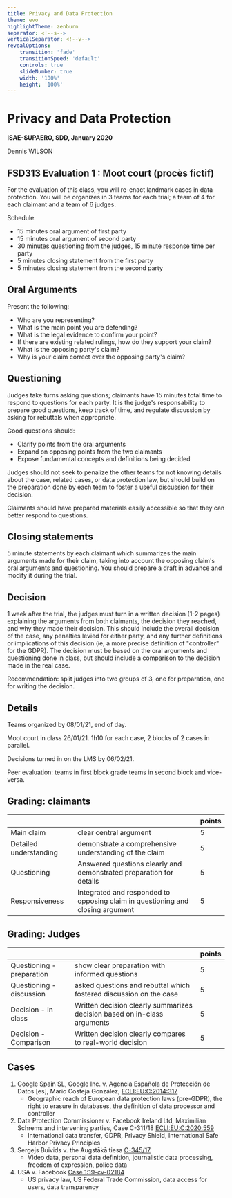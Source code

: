 ```yaml
---
title: Privacy and Data Protection
theme: evo
highlightTheme: zenburn
separator: <!--s-->
verticalSeparator: <!--v-->
revealOptions:
    transition: 'fade'
    transitionSpeed: 'default'
    controls: true
    slideNumber: true
    width: '100%'
    height: '100%'
---
```


# Privacy and Data Protection

**ISAE-SUPAERO, SDD, January 2020**

Dennis WILSON

<!--s-->

## FSD313 Evaluation 1 : Moot court (procès fictif)

For the evaluation of this class, you will re-enact landmark cases in data
protection. You will be organizes in 3 teams for each trial; a team of 4 for
each claimant and a team of 6 judges.

Schedule:
+ 15 minutes oral argument of first party
+ 15 minutes oral argument of second party
+ 30 minutes questioning from the judges, 15 minute response time per party
+ 5 minutes closing statement from the first party
+ 5 minutes closing statement from the second party

<!--s-->

## Oral Arguments

Present the following:
+ Who are you representing?
+ What is the main point you are defending?
+ What is the legal evidence to confirm your point?
+ If there are existing related rulings, how do they support your claim?
+ What is the opposing party's claim?
+ Why is your claim correct over the opposing party's claim?

<!--s-->

## Questioning

Judges take turns asking questions; claimants have 15 minutes total time to
respond to questions for each party. It is the judge's responsability to prepare
good questions, keep track of time, and regulate discussion by asking for
rebuttals when appropriate.

Good questions should:
+ Clarify points from the oral arguments
+ Expand on opposing points from the two claimants
+ Expose fundamental concepts and definitions being decided

Judges should not seek to penalize the other teams for not knowing details about
the case, related cases, or data protection law, but should build on the
preparation done by each team to foster a useful discussion for their decision.

Claimants should have prepared materials easily accessible so that they can
better respond to questions.

<!--s-->

## Closing statements

5 minute statements by each claimant which summarizes the main arguments made
for their claim, taking into account the opposing claim's oral arguments and
questioning. You should prepare a draft in advance and modify it during the
trial.

<!--s-->

## Decision

<div class="textbox">

1 week after the trial, the judges must turn in a written decision (1-2 pages)
explaining the arguments from both claimants, the decision they reached, and why
they made their decision. This should include the overall decision of the case,
any penalties levied for either party, and any further definitions or
implications of this decision (ie, a more precise definition of "controller" for
the GDPR). The decision must be based on the oral arguments and questioning done
in class, but should include a comparison to the decision made in the real case.

Recommendation: split judges into two groups of 3, one for preparation, one for
writing the decision.

</div>

<!--s-->

## Details

Teams organized by 08/01/21, end of day.

Moot court in class 26/01/21. 1h10 for each case, 2 blocks of 2 cases in parallel.

Decisions turned in on the LMS by 06/02/21.

Peer evaluation: teams in first block grade teams in second block and vice-versa.

<!--s-->

## Grading: claimants

|    |    | points |
| -- | -- | -- |
| Main claim | clear central argument | 5 |
| Detailed understanding | demonstrate a comprehensive understanding of the claim | 5 |
| Questioning | Answered questions clearly and demonstrated preparation for details | 5 |
| Responsiveness | Integrated and responded to opposing claim in questioning and closing argument | 5 |

<!--s-->

## Grading: Judges

|    |    | points |
| -- | -- | -- |
| Questioning - preparation | show clear preparation with informed questions | 5 |
| Questioning - discussion | asked questions and rebuttal which fostered discussion on the case | 5 |
| Decision - In class | Written decision clearly summarizes decision based on in-class arguments | 5 |
| Decision - Comparison | Written decision clearly compares to real-world decision | 5 |

<!--s-->

## Cases

1. Google Spain SL, Google Inc. v. Agencia Española de Protección de Datos [es], Mario Costeja González, [ECLI:EU:C:2014:317](https://e-justice.europa.eu/ecli/ECLI:EU:C:2014:317)
   + Geographic reach of European data protection laws (pre-GDPR), the right to erasure in databases, the definition of data processor and controller
2. Data Protection Commissioner v. Facebook Ireland Ltd, Maximilian Schrems and intervening parties, Case C-311/18 [ECLI:EU:C:2020:559](https://eur-lex.europa.eu/legal-content/EN/TXT/?uri=CELEX:62018CJ0311)
   + International data transfer, GDPR, Privacy Shield, International Safe Harbor Privacy Principles
3. Sergejs Buivids v. the Augstākā tiesa [C-345/17](http://curia.europa.eu/juris/liste.jsf?language=en&td=ALL&num=C-345/17)
   + Video data, personal data definition, journalistic data processing, freedom of expression, police data
4. USA v. Facebook [Case 1:19-cv-02184](https://www.ftc.gov/enforcement/cases-proceedings/092-3184/facebook-inc)
   + US privacy law, US Federal Trade Commission, data access for users, data transparency
